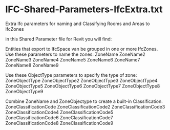# IFC-Shared-Parameters-IfcExtra.txt
Extra Ifc parameters for naming and Classifying Rooms and Areas to IfcZones

in this Shared Parameter file for Revit you will find:

Entities that export to IfcSpace van be grouped in one or more IfcZones.
Use these parameters to name the zones:
ZoneName
ZoneName2
ZoneName3
ZoneName4
ZoneName5
ZoneName6
ZoneName7
ZoneName8
ZoneName9

Use these ObjectType parameters to specify the type of zone:
ZoneObjectType
ZoneObjectType2
ZoneObjectType3
ZoneObjectType4
ZoneObjectType5
ZoneObjectType6
ZoneObjectType7
ZoneObjectType8
ZoneObjectType9

Combine ZoneName and ZoneObjectype to create a built-in Classification.
ZoneClassificationCode
ZoneClassificationCode2
ZoneClassificationCode3
ZoneClassificationCode4
ZoneClassificationCode5
ZoneClassificationCode6
ZoneClassificationCode7
ZoneClassificationCode8
ZoneClassificationCode9

